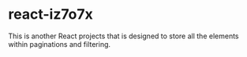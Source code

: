# react-iz7o7x

This is another React projects that is designed to store all the elements within paginations and filtering.
